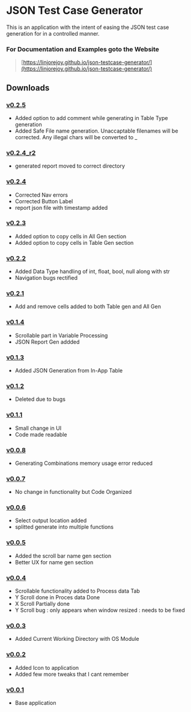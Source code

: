 # JSON Test Case Generator

This is an application with the intent of easing the JSON test case generation for in a controlled manner.

### For Documentation and Examples goto the Website

> [https://linjorejoy.github.io/json-testcase-generator/](https://linjorejoy.github.io/json-testcase-generator/)

## Downloads

### [v0.2.5](dist/JSON_Test_Case_Generator%20v0.2.5.exe?raw=true)

- Added option to add comment while generating in Table Type generation
- Added Safe File name generation. Unaccaptable filenames will be corrected. Any illegal chars will be converted to \_

### [v0.2.4_r2](dist/JSON_Test_Case_Generator%20v0.2.4_r2.exe?raw=true)

- generated report moved to correct directory

### [v0.2.4](dist/JSON_Test_Case_Generator%20v0.2.4.exe?raw=true)

- Corrected Nav errors
- Corrected Button Label
- report json file with timestamp added

### [v0.2.3](dist/JSON_Test_Case_Generator%20v0.2.3.exe?raw=true)

- Added option to copy cells in All Gen section
- Added option to copy cells in Table Gen section

### [v0.2.2](dist/JSON_Test_Case_Generator%20v0.2.2.exe?raw=true)

- Added Data Type handling of int, float, bool, null along with str
- Navigation bugs rectified

### [v0.2.1](dist/JSON_Test_Case_Generator%20v0.2.1.exe?raw=true)

- Add and remove cells added to both Table gen and All Gen

### [v0.1.4](dist/JSON_Test_Case_Generator%20v0.1.4.exe?raw=true)

- Scrollable part in Variable Processing
- JSON Report Gen addded

### [v0.1.3](dist/JSON_Test_Case_Generator%20v0.1.3.exe?raw=true)

- Added JSON Generation from In-App Table

### [v0.1.2](/)

- Deleted due to bugs

### [v0.1.1](dist/JSON_Test_Case_Generator%20v0.1.1.exe?raw=true)

- Small change in UI
- Code made readable

### [v0.0.8](dist/JSON_Test_Case_Generator%20v0.0.8.exe?raw=true)

- Generating Combinations memory usage error reduced

### [v0.0.7](dist/JSON_Test_Case_Generator%20v0.0.7.exe?raw=true)

- No change in functionality but Code Organized

### [v0.0.6](dist/JSON_Test_Case_Generator%20v0.0.6.exe?raw=true)

- Select output location added
- splitted generate into multiple functions

### [v0.0.5](dist/JSON_Test_Case_Generator%20v0.0.5.exe?raw=true)

- Added the scroll bar name gen section
- Better UX for name gen section

### [v0.0.4](dist/JSON_Test_Case_Generator%20v0.0.4.exe?raw=true)

- Scrollable functionality added to Process data Tab
- Y Scroll done in Proces data Done
- X Scroll Partially done
- Y Scroll bug : only appears when window resized : needs to be fixed

### [v0.0.3](dist/JSON_Test_Case_Generator%20v0.0.3.exe?raw=true)

- Added Current Working Directory with OS Module

### [v0.0.2](dist/JSON_Test_Case_Generator%20v0.0.2.exe?raw=true)

- Added Icon to application
- Added few more tweaks that I cant remember

### [v0.0.1](dist/JSON_Test_Case_Generator%20v0.0.1.exe?raw=true)

- Base application
